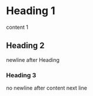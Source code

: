 # Heading 1
content 1

## Heading 2

newline after Heading

### Heading 3
no newline after content
next line

